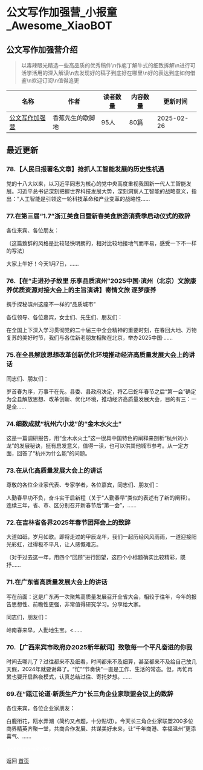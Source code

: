 # 公文写作加强营_小报童_Awesome_XiaoBOT

## 公文写作加强营介绍
> 以毒辣眼光精选一些高品质的优秀稿件\n作庖丁解牛式的细致拆解\n进行可活学活用的深入解读\n去发现好的稿子到底好在哪里\n好的表达到底如何借鉴\n欢迎订阅\n值得追更  
  


|名称|作者|读者数量|内容数量|更新时间|
|---|---|---|---|---|
|[公文写作加强营](https://xiaobot.net/p/xbtpjg?refer=0b133df9-27dc-423b-8101-639049001c13)|香蕉先生的歇脚地|95人|80篇|2025-02-26|

## 最近更新
### 78.【人民日报署名文章】抢抓人工智能发展的历史性机遇

党的十八大以来，以习近平同志为核心的党中央高度重视我国新一代人工智能发展。习近平总书记深刻把握世界科技发展大势，深刻洞察人工智能的战略意义，指出：“人工智能是引领这一轮科技革命和产业变革的战略性......

### 77.在第三届“1.7”浙江美食日暨新春美食旅游消费季启动仪式的致辞

各位来宾、各位朋友：



（这篇致辞的风格是比较轻快明朗的，相对比较地接地气而平易，感受一下不一样的写法）

大家上午好！今天1月7日，......

### 76.【在“走进孙子故里 乐享品质滨州”2025中国·滨州（北京）文旅康养优质资源对接大会上的主旨演讲】寄情文旅 逐梦康养
携手探秘滨州这座不一样的“品质城市”

各位领导、各位嘉宾，女士们、先生们、朋友们：

在全国上下深入学习贯彻党的二十届三中全会精神的重要时刻，在春回大地、万物复苏的美好时节，我们与各位新老朋友相聚在北京，举办2025中国·......

### 75.在全县解放思想改革创新优化环境推动经济高质量发展大会上的讲话

同志们、朋友们：

岁首春为序，万事干在先。县委、县政府决定，将乙巳蛇年春节之后“第一会”确定为全县解放思想、改革创新、优化环境，推动经济高质量发展大会，目的有三：一是全......

### 74.细数成就“杭州六小龙”的“金木水火土”

这是一篇调研报告，用“金木水火土”这一很具中国特色的阐释来剖析“杭州刘小龙”的发展秘诀，挺有启发意义，值得一读，也可以供其他城市参考。从一定方面，回答了“杭州为什么能”的问题。

### 73.在从化高质量发展大会上的讲话

尊敬的各位企业家代表、专家学者，各位嘉宾，同志们、朋友们：

人勤春早功不负，奋斗实干启新程（关于“人勤春早”类似的表述有了新的阐释）。连续三年，省、市、区分别召开新春节后“第一会”，......

### 72.在吉林省各界2025年春节团拜会上的致辞

大道如砥，岁月如歌。即将走过的甲辰龙年，我们一起历经风风雨雨，一道迎接阳光彩虹，过得极不平凡，让人感慨难忘。

（对于过去这一年，用四个“回顾”进行回望，这四个小标题确实比较精彩，既抒......

### 71.在广东省高质量发展大会上的讲话

写在前面：这是广东再一次聚焦高质量发展召开全省大会，相较于往年，今年的报告思想性、前瞻性更强，非常值得研究学习。分享给大家。

同志们，朋友们：

岭南春来早，人勤地生宝。<......

### 70.【广西来宾市政府办2025新年献词】致敬每一个平凡奋进的你我

时间去哪儿了？过往都来不及细看，时间都来不及细算，甚至都来不及给自己放几天假，2024年就要谢幕了。“忙”“节奏快”一直是工作、生活的常态。但，再忙再累也要开启熬夜模式，认真总结过往、寄托梦想。......

### 69.在“瓯江论道·新质生产力”长三角企业家联盟会议上的致辞

各位来宾，各位企业家朋友：

白鹿衔花，瓯水弄潮（简约又点题，十分贴切）。今天长三角企业家联盟200多位商界精英齐聚一堂，共商合作发展、共谋美好未来，让“千年商港、幸福温州”更添喜气、......


<a href="https://github.com/Reno9527/awesome-xiaobot" style="color: white; text-decoration: none;">awesome-xiaobot</a>

返回 [首页](../README.md)
